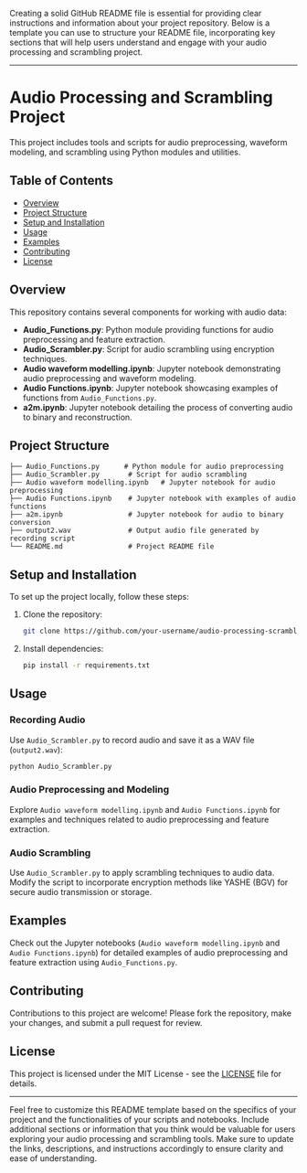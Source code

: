 Creating a solid GitHub README file is essential for providing clear instructions and information about your project repository. Below is a template you can use to structure your README file, incorporating key sections that will help users understand and engage with your audio processing and scrambling project.

---

# Audio Processing and Scrambling Project

This project includes tools and scripts for audio preprocessing, waveform modeling, and scrambling using Python modules and utilities.

## Table of Contents

- [Overview](#overview)
- [Project Structure](#project-structure)
- [Setup and Installation](#setup-and-installation)
- [Usage](#usage)
- [Examples](#examples)
- [Contributing](#contributing)
- [License](#license)

## Overview

This repository contains several components for working with audio data:

- **Audio_Functions.py**: Python module providing functions for audio preprocessing and feature extraction.
- **Audio_Scrambler.py**: Script for audio scrambling using encryption techniques.
- **Audio waveform modelling.ipynb**: Jupyter notebook demonstrating audio preprocessing and waveform modeling.
- **Audio Functions.ipynb**: Jupyter notebook showcasing examples of functions from `Audio_Functions.py`.
- **a2m.ipynb**: Jupyter notebook detailing the process of converting audio to binary and reconstruction.

## Project Structure

```
├── Audio_Functions.py      # Python module for audio preprocessing
├── Audio_Scrambler.py       # Script for audio scrambling
├── Audio waveform modelling.ipynb   # Jupyter notebook for audio preprocessing
├── Audio Functions.ipynb    # Jupyter notebook with examples of audio functions
├── a2m.ipynb                # Jupyter notebook for audio to binary conversion
├── output2.wav              # Output audio file generated by recording script
└── README.md                # Project README file
```

## Setup and Installation

To set up the project locally, follow these steps:

1. Clone the repository:

   ```bash
   git clone https://github.com/your-username/audio-processing-scrambling.git
   ```

2. Install dependencies:

   ```bash
   pip install -r requirements.txt
   ```

## Usage

### Recording Audio

Use `Audio_Scrambler.py` to record audio and save it as a WAV file (`output2.wav`):

```bash
python Audio_Scrambler.py
```

### Audio Preprocessing and Modeling

Explore `Audio waveform modelling.ipynb` and `Audio Functions.ipynb` for examples and techniques related to audio preprocessing and feature extraction.

### Audio Scrambling

Use `Audio_Scrambler.py` to apply scrambling techniques to audio data. Modify the script to incorporate encryption methods like YASHE (BGV) for secure audio transmission or storage.

## Examples

Check out the Jupyter notebooks (`Audio waveform modelling.ipynb` and `Audio Functions.ipynb`) for detailed examples of audio preprocessing and feature extraction using `Audio_Functions.py`.

## Contributing

Contributions to this project are welcome! Please fork the repository, make your changes, and submit a pull request for review.

## License

This project is licensed under the MIT License - see the [LICENSE](LICENSE) file for details.

---

Feel free to customize this README template based on the specifics of your project and the functionalities of your scripts and notebooks. Include additional sections or information that you think would be valuable for users exploring your audio processing and scrambling tools. Make sure to update the links, descriptions, and instructions accordingly to ensure clarity and ease of understanding.
